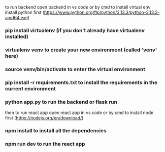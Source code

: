 to run backend 
open backend in vs code or by cmd
 to install virtual env install python first (https://www.python.org/ftp/python/3.13.3/python-3.13.3-amd64.exe)

### pip install virtualenv (if you don't already have virtualenv installed)
### virtualenv venv to create your new environment (called 'venv' here)
### source venv/bin/activate to enter the virtual environment
### pip install -r requirements.txt to install the requirements in the current environment
### python app.py to run the backend or flask run 

then to run react app 
open react app in vs code or by cmd
to install node first (https://nodejs.org/en/download/)
### npm install to install all the dependencies
### npm run dev to run the react app
<!-- ### npm run build to build the react app for production -->